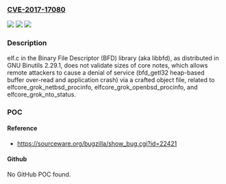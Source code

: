 ### [CVE-2017-17080](https://cve.mitre.org/cgi-bin/cvename.cgi?name=CVE-2017-17080)
![](https://img.shields.io/static/v1?label=Product&message=n%2Fa&color=blue)
![](https://img.shields.io/static/v1?label=Version&message=n%2Fa&color=blue)
![](https://img.shields.io/static/v1?label=Vulnerability&message=n%2Fa&color=brighgreen)

### Description

elf.c in the Binary File Descriptor (BFD) library (aka libbfd), as distributed in GNU Binutils 2.29.1, does not validate sizes of core notes, which allows remote attackers to cause a denial of service (bfd_getl32 heap-based buffer over-read and application crash) via a crafted object file, related to elfcore_grok_netbsd_procinfo, elfcore_grok_openbsd_procinfo, and elfcore_grok_nto_status.

### POC

#### Reference
- https://sourceware.org/bugzilla/show_bug.cgi?id=22421

#### Github
No GitHub POC found.

